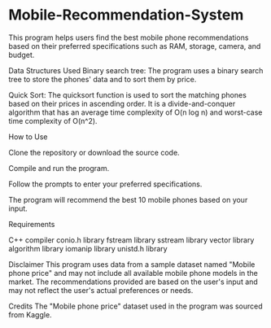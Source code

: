 # Mobile-Recommendation-System
This program helps users find the best mobile phone recommendations based on their preferred specifications such as RAM, storage, camera, and budget.

Data Structures Used
Binary search tree: 
  The program uses a binary search tree to store the phones' data and to sort them by price.
  
Quick Sort: 
  The quicksort function is used to sort the matching phones based on their prices in ascending order. 
  It is a divide-and-conquer algorithm that has an average time complexity of O(n log n) and worst-case time complexity of O(n^2).

How to Use

Clone the repository or download the source code.

Compile and run the program.

Follow the prompts to enter your preferred specifications.

The program will recommend the best 10 mobile phones based on your input.

Requirements

C++ compiler
conio.h library
fstream library
sstream library
vector library
algorithm library
iomanip library
unistd.h library

Disclaimer
This program uses data from a sample dataset named "Mobile phone price" and may not include all available mobile phone models in the market. 
The recommendations provided are based on the user's input and may not reflect the user's actual preferences or needs.

Credits
The "Mobile phone price" dataset used in the program was sourced from Kaggle.
